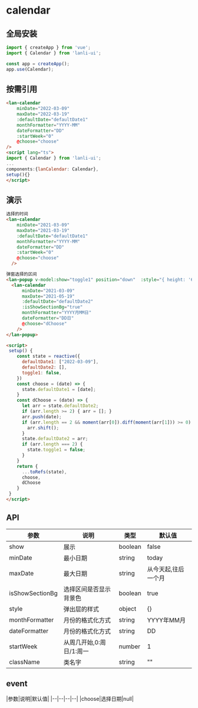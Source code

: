 
# calendar

## 全局安装
```js
import { createApp } from 'vue';
import { Calendar } from 'lanli-ui';

const app = createApp();
app.use(Calendar);
```
## 按需引用
```html
<lan-calendar
    minDate="2022-03-09"
    maxDate="2022-03-19"
    :defaultDate="defaultDate1"
    monthFormatter="YYYY-MM"
    dateFormatter="DD"
    :startWeek="0"
    @choose="choose"
/>
<script lang="ts">
import { Calendar } from 'lanli-ui';
...
components:{lanCalendar: Calendar},
setup(){}
</script>
```

## 演示
```html
选择的时间
<lan-calendar
    minDate="2021-03-09"
    maxDate="2021-03-19"
    :defaultDate="defaultDate1"
    monthFormatter="YYYY-MM"
    dateFormatter="DD"
    :startWeek="0"
    @choose="choose"
  />

弹窗选择的区间
<lan-popup v-model:show="toggle1" position="down"  :style="{ height: '60%'}"> 
  <lan-calendar
      minDate="2021-03-09"
      maxDate="2021-05-19"
      :defaultDate="defaultDate2"
      :isShowSectionBg="true"
      monthFormatter="YYYY月MM日"
      dateFormatter="DD日"
      @choose="dChoose"
    />
</lan-popup>

<script>
 setup() {
    const state = reactive({
      defaultDate1: ["2022-03-09"],
      defaultDate2: [],
      toggle1: false,
    })
    const choose = (date) => {
      state.defaultDate1 = [date];
    }
    const dChoose = (date) => {
      let arr = state.defaultDate2;
      if (arr.length >= 2) { arr = []; }
      arr.push(date);
      if (arr.length == 2 && moment(arr[0]).diff(moment(arr[1])) >= 0) {
        arr.shift();
      }
      state.defaultDate2 = arr;
      if (arr.length === 2) {
        state.toggle1 = false;
      }
    }
    return {
      ...toRefs(state),
      choose,
      dChoose
    }
 }
</script>
```

## API
|参数|说明|类型|默认值|
|--|--|--|--|
|show|展示|boolean|false|
|minDate|最小日期|string|today|
|maxDate|最大日期|string|从今天起,往后一个月|
|isShowSectionBg|选择区间是否显示背景色|boolean|true|
|style|弹出层的样式|object|{}|
|monthFormatter|月份的格式化方式|string|YYYY年MM月|
|dateFormatter|月份的格式化方式|string|DD|
|startWeek|从周几开始,0:周日/1:周一|number|1|
|className|类名字|string|""|


## event
|参数|说明|默认值|
|--|--|--|--|
|choose|选择日期|null|



